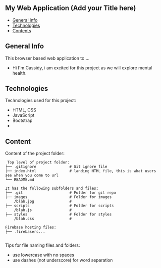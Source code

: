 ## My Web Application (Add your Title here)

* [General info](#general-info)
* [Technologies](#technologies)
* [Contents](#content)

## General Info
This browser based web application to ...
* Hi I'm Cassidy, i am excited for this project as we will explore mental health.

## Technologies
Technologies used for this project:
* HTML, CSS
* JavaScript
* Bootstrap 
* 
	
## Content
Content of the project folder:

```
 Top level of project folder: 
├── .gitignore               # Git ignore file
├── index.html               # landing HTML file, this is what users see when you come to url
└── README.md

It has the following subfolders and files:
├── .git                     # Folder for git repo
├── images                   # Folder for images
    /blah.jpg                # 
├── scripts                  # Folder for scripts
    /blah.js                 # 
├── styles                   # Folder for styles
    /blah.css                # 

Firebase hosting files: 
├── .firebaserc...


```

Tips for file naming files and folders:
* use lowercase with no spaces
* use dashes (not underscore) for word separation

